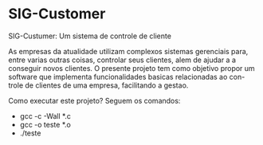 # SIG-Customer

SIG-Custumer: Um sistema de controle de cliente


As empresas da atualidade utilizam complexos sistemas gerenciais para,
entre varias outras coisas, controlar seus clientes, alem de ajudar a
a conseguir novos clientes. O presente projeto tem como objetivo propor
um software que implementa funcionalidades basicas relacionadas ao con-
trole de clientes de uma empresa, facilitando a gestao.



Como executar este projeto? Seguem os comandos:


- gcc -c -Wall *.c
- gcc -o teste *.o
- ./teste
